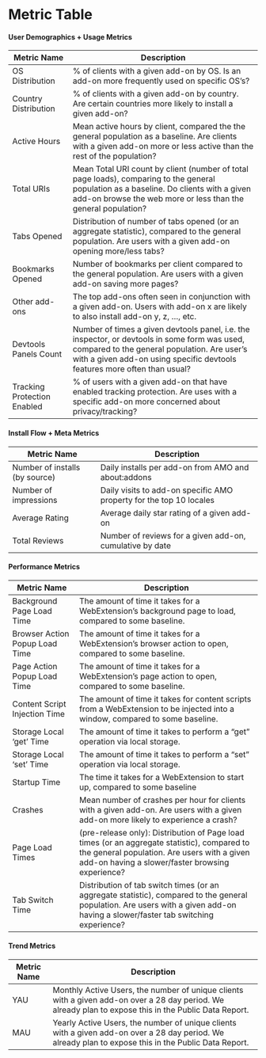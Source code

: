 # Metric Table

#### User Demographics + Usage Metrics

| Metric Name | Description |
|-------------|-------------|
|OS Distribution| % of clients with a given add-on by OS. Is an add-on more frequently used on specific OS’s?|
|Country Distribution | % of clients with a given add-on by country. Are certain countries more likely to install a given add-on?|
|Active Hours | Mean active hours by client, compared the the general population as a baseline. Are clients with a given add-on more or less active than the rest of the population?|
|Total URIs | Mean Total URI count by client (number of total page loads), comparing to the general population as a baseline. Do clients with a given add-on browse the web more or less than the general population?|
|Tabs Opened | Distribution of number of tabs opened (or an aggregate statistic), compared to the general population. Are users with a given add-on opening more/less tabs?|
|Bookmarks Opened | Number of bookmarks per client compared to the general population. Are users with a given add-on saving more pages?|
|Other add-ons  | The top add-ons often seen in conjunction with a given add-on. Users with add-on x are likely to also install add-on y, z, …, etc.|
|Devtools Panels Count | Number of times a given devtools panel, i.e. the inspector, or devtools in some form was used, compared to the general population. Are user’s with a given add-on using specific devtools features more often than usual?|
|Tracking Protection Enabled | % of users with a given add-on that have enabled tracking protection. Are uses with a specific add-on more concerned about privacy/tracking?|

#### Install Flow + Meta Metrics


| Metric Name | Description |
|-------------|-------------|
|Number of installs (by source) | Daily installs per add-on from AMO and about:addons|
|Number of impressions | Daily visits to add-on specific AMO property for the top 10 locales|
|Average Rating | Average daily star rating of a given add-on|
|Total Reviews | Number of reviews for a given add-on, cumulative by date|


#### Performance Metrics


| Metric Name | Description |
|-------------|-------------|
|Background Page Load Time | The amount of time it takes for a WebExtension’s background page to load, compared to some baseline.|
|Browser Action Popup Load Time | The amount of time it takes for a WebExtension’s browser action to open, compared to some baseline.|
|Page Action Popup Load Time | The amount of time it takes for a WebExtension’s page action to open, compared to some baseline.|
|Content Script Injection Time | The amount of time it takes for content scripts from a WebExtension to be injected into a window, compared to some baseline.|
|Storage Local ‘get’ Time | The amount of time it takes to perform a “get” operation via local storage.|
|Storage Local ‘set’ Time | The amount of time it takes to perform a “set” operation via local storage.|
|Startup Time | The time it takes for a WebExtension to start up, compared to some baseline|
|Crashes | Mean number of crashes per hour for clients with a given add-on. Are users with a given add-on more likely to experience a crash?|
|Page Load Times | (pre-release only): Distribution of Page load times (or an aggregate statistic), compared to the general population. Are users with a given add-on having a slower/faster browsing experience?|
|Tab Switch Time | Distribution of tab switch times (or an aggregate statistic), compared to the general population. Are users with a given add-on having a slower/faster tab switching experience?|


#### Trend Metrics


| Metric Name | Description |
|-------------|-------------|
|YAU | Monthly Active Users, the number of unique clients with a given add-on over a 28 day period. We already plan to expose this in the Public Data Report.|
|MAU | Yearly Active Users, the number of unique clients with a given add-on over a 28 day period. We already plan to expose this in the Public Data Report.|
